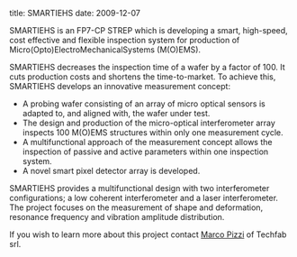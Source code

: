 title: SMARTIEHS
date: 2009-12-07  

SMARTIEHS is an FP7-CP STREP which is developing a smart, high-speed, cost effective and flexible inspection system for production of Micro(Opto)ElectroMechanicalSystems (M(O)EMS).
<!--break-->
SMARTIEHS decreases the inspection time of a wafer by a factor of 100. It cuts production costs and shortens the time-to-market. To achieve this, SMARTIEHS develops an innovative measurement concept:   
 
* A probing wafer consisting of an array of micro optical sensors is adapted to, and aligned with, the wafer under test.  
* The design and production of the micro-optical interferometer array inspects 100 M(O)EMS structures within only one measurement cycle.  
* A multifunctional approach of the measurement concept allows the inspection of passive and active parameters within one inspection system.  
* A novel smart pixel detector array is developed.  

SMARTIEHS provides a multifunctional design with two interferometer configurations; a low coherent interferometer and a laser interferometer. The project focuses on the measurement of shape and deformation, resonance frequency and vibration amplitude distribution.  
  
If you wish to learn more about this project contact [Marco Pizzi](mailto:marco.pizzi@techfabmnt.it) of Techfab srl.